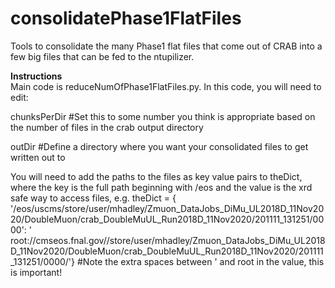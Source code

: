 # consolidatePhase1FlatFiles

Tools to consolidate the many Phase1 flat files that come out of CRAB into a few big files that can be fed to the ntupilizer.

**Instructions**  
Main code is reduceNumOfPhase1FlatFiles.py. In this code, you will need to edit:  

chunksPerDir #Set this to some number you think is appropriate based on the number of files in the crab output directory  

outDir #Define a directory where you want your consolidated files to get written out to  

You will need to add the paths to the files as key value pairs to theDict, where the key is the full path beginning with /eos and the value is the xrd safe way to access files, e.g. theDict = {
'/eos/uscms/store/user/mhadley/Zmuon_DataJobs_DiMu_UL2018D_11Nov2020/DoubleMuon/crab_DoubleMuUL_Run2018D_11Nov2020/201111_131251/0000': '          root://cmseos.fnal.gov//store/user/mhadley/Zmuon_DataJobs_DiMu_UL2018D_11Nov2020/DoubleMuon/crab_DoubleMuUL_Run2018D_11Nov2020/201111_131251/0000/'} #Note the extra spaces between ' and root in the value, this is important!


